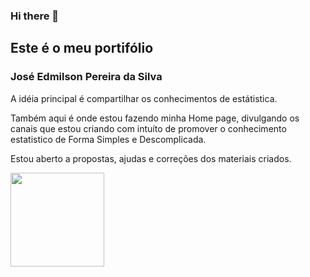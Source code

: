 ### Hi there 👋

## Este é o meu  portifólio 

### José Edmilson Pereira da Silva

A idéia principal é compartilhar os conhecimentos de estátistica.

Também aqui é onde estou fazendo minha Home page, divulgando os canais que estou criando com intuíto de promover o conhecimento estatistico de Forma Simples e Descomplicada.

Estou aberto a propostas, ajudas e correções dos materiais criados.

<img src ="https://github.com/joseedmilson/joseedmilson.github.io/blob/master/imagem/nomoME.png" width = 150px height= 150px>
